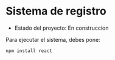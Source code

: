 <h1>Sistema de registro</h1>

- Estado del proyecto: En construccion 

Para ejecutar el sistema, debes pone:

```npm install react```
